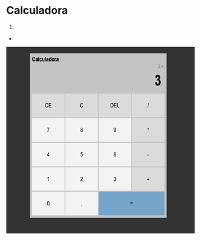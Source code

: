 # Calculadora

1.
- 
<img aling="center" alt="testando" height="500" width="800" src = "img/01.png">
